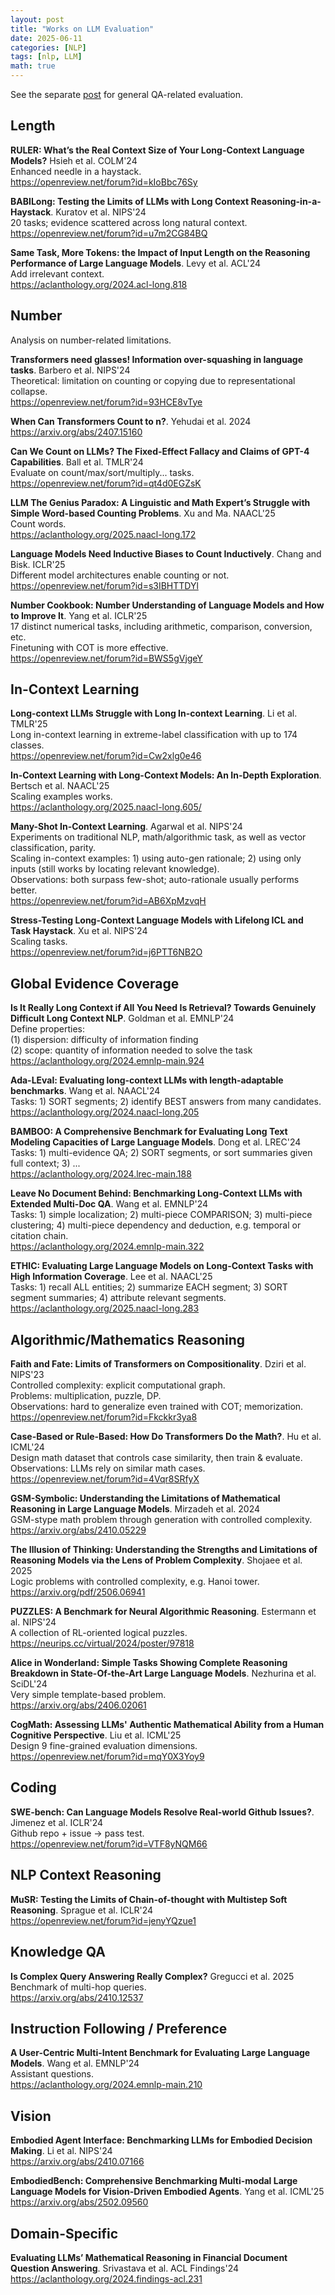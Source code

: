 ```yaml
---
layout: post
title: "Works on LLM Evaluation"
date: 2025-06-11
categories: [NLP]
tags: [nlp, LLM]
math: true
---
```



See the separate [post](https://lxu-nlp.github.io/posts/work-on-llm-qa-rag/) for general QA-related evaluation.


## Length

**RULER: What’s the Real Context Size of Your Long-Context Language Models?** Hsieh et al. COLM'24\
Enhanced needle in a haystack.\
<https://openreview.net/forum?id=kIoBbc76Sy>

**BABILong: Testing the Limits of LLMs with Long Context Reasoning-in-a-Haystack**. Kuratov et al. NIPS'24\
20 tasks; evidence scattered across long natural context.\
<https://openreview.net/forum?id=u7m2CG84BQ>

**Same Task, More Tokens: the Impact of Input Length on the Reasoning Performance of Large Language Models**. Levy et al. ACL'24\
Add irrelevant context.\
<https://aclanthology.org/2024.acl-long.818>


## Number

Analysis on number-related limitations.

**Transformers need glasses! Information over-squashing in language tasks**. Barbero et al. NIPS'24\
Theoretical: limitation on counting or copying due to representational collapse.\
<https://openreview.net/forum?id=93HCE8vTye>

**When Can Transformers Count to n?**. Yehudai et al. 2024\
<https://arxiv.org/abs/2407.15160>

**Can We Count on LLMs? The Fixed-Effect Fallacy and Claims of GPT-4 Capabilities**. Ball et al. TMLR'24\
Evaluate on count/max/sort/multiply... tasks.\
<https://openreview.net/forum?id=qt4d0EGZsK>

**LLM The Genius Paradox: A Linguistic and Math Expert’s Struggle with Simple Word-based Counting Problems**. Xu and Ma. NAACL'25\
Count words.\
<https://aclanthology.org/2025.naacl-long.172>

**Language Models Need Inductive Biases to Count Inductively**. Chang and Bisk. ICLR'25\
Different model architectures enable counting or not.\
<https://openreview.net/forum?id=s3IBHTTDYl>

**Number Cookbook: Number Understanding of Language Models and How to Improve It**. Yang et al. ICLR'25\
17 distinct numerical tasks, including arithmetic, comparison, conversion, etc.\
Finetuning with COT is more effective.\
<https://openreview.net/forum?id=BWS5gVjgeY>


## In-Context Learning

**Long-context LLMs Struggle with Long In-context Learning**. Li et al. TMLR'25\
Long in-context learning in extreme-label classification with up to 174 classes.\
<https://openreview.net/forum?id=Cw2xlg0e46>

**In-Context Learning with Long-Context Models: An In-Depth Exploration**. Bertsch et al. NAACL'25\
Scaling examples works.\
<https://aclanthology.org/2025.naacl-long.605/>

**Many-Shot In-Context Learning**. Agarwal et al. NIPS'24\
Experiments on traditional NLP, math/algorithmic task, as well as vector classification, parity.\
Scaling in-context examples: 1) using auto-gen rationale; 2) using only inputs (still works by locating relevant knowledge).\
Observations: both surpass few-shot; auto-rationale usually performs better.\
<https://openreview.net/forum?id=AB6XpMzvqH>

**Stress-Testing Long-Context Language Models with Lifelong ICL and Task Haystack**. Xu et al. NIPS'24\
Scaling tasks.\
<https://openreview.net/forum?id=j6PTT6NB2O>


## Global Evidence Coverage

**Is It Really Long Context if All You Need Is Retrieval? Towards Genuinely Difficult Long Context NLP**. Goldman et al. EMNLP'24\
Define properties:\
(1) dispersion: difficulty of information finding\
(2) scope: quantity of information needed to solve the task\
<https://aclanthology.org/2024.emnlp-main.924>

**Ada-LEval: Evaluating long-context LLMs with length-adaptable benchmarks**. Wang et al. NAACL'24\
Tasks: 1) SORT segments; 2) identify BEST answers from many candidates.\
<https://aclanthology.org/2024.naacl-long.205>

**BAMBOO: A Comprehensive Benchmark for Evaluating Long Text Modeling Capacities of Large Language Models**. Dong et al. LREC'24\
Tasks: 1) multi-evidence QA; 2) SORT segments, or sort summaries given full context; 3) ...\
<https://aclanthology.org/2024.lrec-main.188>

**Leave No Document Behind: Benchmarking Long-Context LLMs with Extended Multi-Doc QA**. Wang et al. EMNLP'24\
Tasks: 1) simple localization; 2) multi-piece COMPARISON; 3) multi-piece clustering; 4) multi-piece dependency and deduction, e.g. temporal or citation chain.\
<https://aclanthology.org/2024.emnlp-main.322>

**ETHIC: Evaluating Large Language Models on Long-Context Tasks with High Information Coverage**. Lee et al. NAACL'25\
Tasks: 1) recall ALL entities; 2) summarize EACH segment; 3) SORT segment summaries; 4) attribute relevant segments.\
<https://aclanthology.org/2025.naacl-long.283>


## Algorithmic/Mathematics Reasoning

**Faith and Fate: Limits of Transformers on Compositionality**. Dziri et al. NIPS'23\
Controlled complexity: explicit computational graph.\
Problems: multiplication, puzzle, DP.\
Observations: hard to generalize even trained with COT; memorization.\
<https://openreview.net/forum?id=Fkckkr3ya8>

**Case-Based or Rule-Based: How Do Transformers Do the Math?**. Hu et al. ICML'24\
Design math dataset that controls case similarity, then train & evaluate.\
Observations: LLMs rely on similar math cases.\
<https://openreview.net/forum?id=4Vqr8SRfyX>

**GSM-Symbolic: Understanding the Limitations of Mathematical Reasoning in Large Language Models**. Mirzadeh et al. 2024\
GSM-stype math problem through generation with controlled complexity.\
<https://arxiv.org/abs/2410.05229>

**The Illusion of Thinking: Understanding the Strengths and Limitations of Reasoning Models via the Lens of Problem Complexity**. Shojaee et al. 2025\
Logic problems with controlled complexity, e.g. Hanoi tower.\
<https://arxiv.org/pdf/2506.06941>

**PUZZLES: A Benchmark for Neural Algorithmic Reasoning**. Estermann et al. NIPS'24\
A collection of RL-oriented logical puzzles.\
<https://neurips.cc/virtual/2024/poster/97818>

**Alice in Wonderland: Simple Tasks Showing Complete Reasoning Breakdown in State-Of-the-Art Large Language Models**. Nezhurina et al. SciDL'24\
Very simple template-based problem.\
<https://arxiv.org/abs/2406.02061>

**CogMath: Assessing LLMs' Authentic Mathematical Ability from a Human Cognitive Perspective**. Liu et al. ICML'25\
Design 9 fine-grained evaluation dimensions.\
<https://openreview.net/forum?id=mqY0X3Yoy9>


## Coding

**SWE-bench: Can Language Models Resolve Real-world Github Issues?**. Jimenez et al. ICLR'24\
Github repo + issue -> pass test.\
<https://openreview.net/forum?id=VTF8yNQM66>


## NLP Context Reasoning

**MuSR: Testing the Limits of Chain-of-thought with Multistep Soft Reasoning**. Sprague et al. ICLR'24\
<https://openreview.net/forum?id=jenyYQzue1>


## Knowledge QA

**Is Complex Query Answering Really Complex?** Gregucci et al. 2025\
Benchmark of multi-hop queries.\
<https://arxiv.org/abs/2410.12537>


## Instruction Following / Preference

**A User-Centric Multi-Intent Benchmark for Evaluating Large Language Models**. Wang et al. EMNLP'24\
Assistant questions.\
<https://aclanthology.org/2024.emnlp-main.210>


## Vision

**Embodied Agent Interface: Benchmarking LLMs for Embodied Decision Making**. Li et al. NIPS'24\
<https://arxiv.org/abs/2410.07166>

**EmbodiedBench: Comprehensive Benchmarking Multi-modal Large Language Models for Vision-Driven Embodied Agents**. Yang et al. ICML'25\
<https://arxiv.org/abs/2502.09560>


## Domain-Specific

**Evaluating LLMs’ Mathematical Reasoning in Financial Document Question Answering**. Srivastava et al. ACL Findings'24\
<https://aclanthology.org/2024.findings-acl.231>
